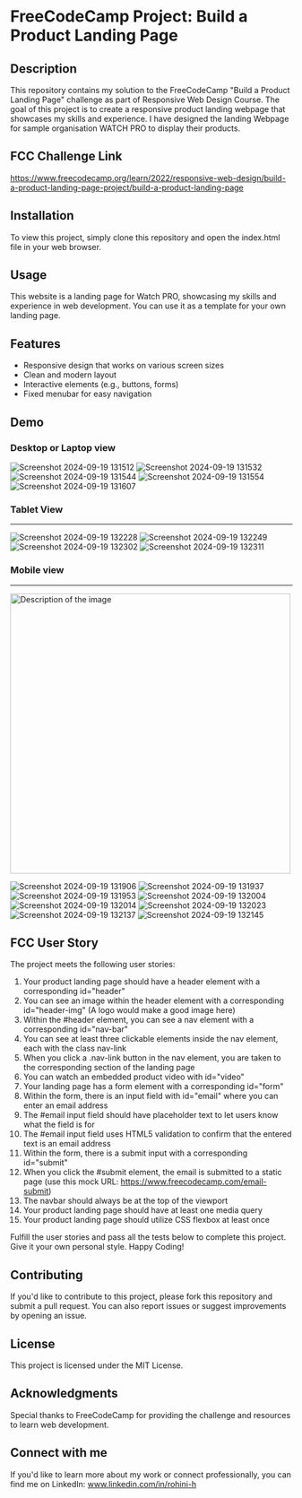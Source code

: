 # FreeCodeCamp Project: Build a Product Landing Page

## Description
This repository contains my solution to the FreeCodeCamp "Build a Product Landing Page" challenge as part of Responsive Web Design Course. The goal of this project is to create a responsive product landing webpage that showcases my skills and experience. I have designed the landing Webpage for sample organisation WATCH PRO to display their products.

## FCC Challenge Link
https://www.freecodecamp.org/learn/2022/responsive-web-design/build-a-product-landing-page-project/build-a-product-landing-page

## Installation
To view this project, simply clone this repository and open the index.html file in your web browser.

## Usage
This website is a landing page for Watch PRO, showcasing my skills and experience in web development. You can use it as a template for your own landing page.

## Features

- Responsive design that works on various screen sizes
- Clean and modern layout
- Interactive elements (e.g., buttons, forms)
- Fixed menubar for easy navigation

## Demo
### Desktop or Laptop view
![Screenshot 2024-09-19 131512](https://github.com/user-attachments/assets/d0217e2e-ac51-4bb0-a232-8f264b8faa03)
![Screenshot 2024-09-19 131532](https://github.com/user-attachments/assets/e0657abe-6f94-445b-a44d-907d78551c19)
![Screenshot 2024-09-19 131544](https://github.com/user-attachments/assets/d609147e-c7df-401e-a658-2871cce91c23)
![Screenshot 2024-09-19 131554](https://github.com/user-attachments/assets/e4f38a97-4980-48b5-9856-d419fdd76dba)
![Screenshot 2024-09-19 131607](https://github.com/user-attachments/assets/04a7de41-5aaa-4b3a-8e95-7baa20ec0dc6)

### Tablet View
---
![Screenshot 2024-09-19 132228](https://github.com/user-attachments/assets/7b6e6e09-b0bd-45e9-af3b-650bdaddcc23)
![Screenshot 2024-09-19 132249](https://github.com/user-attachments/assets/4b8364b0-fbbc-4a06-bd43-8251185ca0a1)
![Screenshot 2024-09-19 132302](https://github.com/user-attachments/assets/c62664d1-cad9-4df9-975a-997b9826994e)
![Screenshot 2024-09-19 132311](https://github.com/user-attachments/assets/ea1a93f1-2155-44c0-a679-8cf5b438d2fb)

### Mobile view
---
<img src="https://github.com/user-attachments/assets/867f5597-f1a4-4502-bae0-ba9ce435bced" alt="Description of the image" width="500"/>

![Screenshot 2024-09-19 131906](https://github.com/user-attachments/assets/867f5597-f1a4-4502-bae0-ba9ce435bced)
![Screenshot 2024-09-19 131937](https://github.com/user-attachments/assets/c7e2021f-d12d-4909-bc33-a6a25be96bc8)
![Screenshot 2024-09-19 131953](https://github.com/user-attachments/assets/1f6b5477-868f-4ecc-bc27-6a23d2f4e1ca)
![Screenshot 2024-09-19 132004](https://github.com/user-attachments/assets/89a9be88-9185-413c-b097-918861dd4587)
![Screenshot 2024-09-19 132014](https://github.com/user-attachments/assets/e025abd3-ee3f-4f96-ab4f-62a52bd31f9f)
![Screenshot 2024-09-19 132023](https://github.com/user-attachments/assets/24e18a32-8718-400e-9132-25c9680f0fb3)
![Screenshot 2024-09-19 132137](https://github.com/user-attachments/assets/d126e07d-6cc4-4b3c-8f2a-57d667276978)
![Screenshot 2024-09-19 132145](https://github.com/user-attachments/assets/2944fdf7-1e97-4c3a-ad82-2f583b539ae1)

## FCC User Story
The project meets the following user stories:

1. Your product landing page should have a header element with a corresponding id="header"
2. You can see an image within the header element with a corresponding id="header-img" (A logo would make a good image here)
3. Within the #header element, you can see a nav element with a corresponding id="nav-bar"
4. You can see at least three clickable elements inside the nav element, each with the class nav-link
5. When you click a .nav-link button in the nav element, you are taken to the corresponding section of the landing page
6. You can watch an embedded product video with id="video"
7. Your landing page has a form element with a corresponding id="form"
8. Within the form, there is an input field with id="email" where you can enter an email address
9. The #email input field should have placeholder text to let users know what the field is for
10. The #email input field uses HTML5 validation to confirm that the entered text is an email address
11. Within the form, there is a submit input with a corresponding id="submit"
12. When you click the #submit element, the email is submitted to a static page (use this mock URL: https://www.freecodecamp.com/email-submit)
13. The navbar should always be at the top of the viewport
14. Your product landing page should have at least one media query
15. Your product landing page should utilize CSS flexbox at least once

Fulfill the user stories and pass all the tests below to complete this project. Give it your own personal style. Happy Coding!

## Contributing
If you'd like to contribute to this project, please fork this repository and submit a pull request. You can also report issues or suggest improvements by opening an issue.

## License
This project is licensed under the MIT License.

## Acknowledgments
Special thanks to FreeCodeCamp for providing the challenge and resources to learn web development.

## Connect with me
If you'd like to learn more about my work or connect professionally, you can find me on LinkedIn: www.linkedin.com/in/rohini-h
